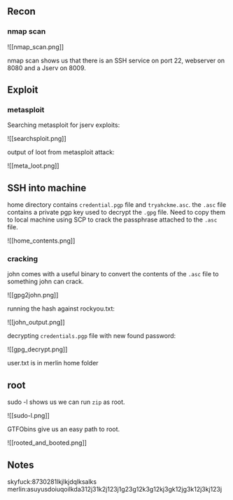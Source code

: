 ## Recon

### nmap scan

![[nmap_scan.png]]

nmap scan shows us that there is an SSH service on port 22, webserver on 8080 and a Jserv on 8009.

## Exploit

### metasploit

Searching metasploit for jserv exploits:

![[searchsploit.png]]

output of loot from metasploit attack:

![[meta_loot.png]]

## SSH into machine

home directory contains `credential.pgp` file and `tryahckme.asc`. the `.asc` file contains a private pgp key used to decrypt the `.gpg` file. Need to copy them to local machine using SCP to crack the passphrase attached to the `.asc` file.

![[home_contents.png]]

### cracking

john comes with a useful binary to convert the contents of the `.asc` file to something john can crack.

![[gpg2john.png]]

running the hash against rockyou.txt:

![[john_output.png]]

decrypting `credentials.pgp` file with new found password:

![[gpg_decrypt.png]]

user.txt is in merlin home folder

## root

sudo -l shows us we can run `zip` as root.

![[sudo-l.png]]

GTFObins give us an easy path to root.

![[rooted_and_booted.png]]

## Notes

skyfuck:8730281lkjlkjdqlksalks
merlin:asuyusdoiuqoilkda312j31k2j123j1g23g12k3g12kj3gk12jg3k12j3kj123j